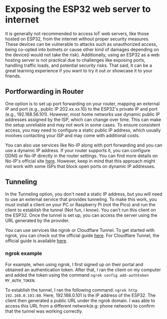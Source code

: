 # Exposing the ESP32 web server to internet

It is generally not recommended to access IoT web servers, like those hosted on ESP32, from the internet without proper security measures. These devices can be vulnerable to attacks such as unauthorized access, being co-opted into botnets or cause other kind of damages depending on the device(i would not take the risk). Additionally, using an ESP32 as a web hosting server is not practical due to challenges like exposing ports, handling traffic loads, and potential security risks.  That said, it can be a great learning experience if you want to try it out or showcase it to your friends.

## Portforwarding in Router

One option is to set up port forwarding on your router, mapping an external IP and port (e.g., public IP 202.xx.xx.10) to the ESP32's private IP and port (e.g., 192.168.56.101). However, most home networks use dynamic public IP addresses assigned by the ISP, which can change over time. This can make the setup unreliable and may not work in some cases. To ensure consistent access, you may need to configure a static public IP address, which usually involves contacting your ISP and may come with additional costs.

You can also use services like No-IP along with port forwarding and you can use a dynamic IP address. If your router supports it, you can configure DDNS or No-IP directly in the router settings. You can find more details on No-IP's official site [here](https://www.noip.com/integrate/request). However, keep in mind that this approach might not work with some ISPs that block open ports on dynamic IP addresses. 

## Tunneling
In the Tunneling option, you don't need a static IP address, but you will need to use an external service that provides tunneling. To make this work, you must install a client on your PC or Raspberry Pi (not the Pico) and run the client to establish the tunnel (Not fun, i know). You can't run this client on the ESP32. Once the tunnel is set up, you can access the server using the URL generated by the provider.

You can use services like ngrok or Cloudflare Tunnel. To get started with ngrok, you can check out the official guide [here](https://ngrok.com/docs/getting-started/?os=linux). For Cloudflare Tunnel, the official guide is available [here](https://developers.cloudflare.com/cloudflare-one/connections/connect-networks/).

### ngrok example
For example, when using ngrok, I first signed up on their portal and obtained an authentication token. After that, I ran the client on my computer and added the token using the command `ngrok config add-authtoken MY_AUTH_TOKEN`. 

To establish the tunnel, I ran the following command: `ngrok http 192.168.0.101:80`. Here, 192.168.0.101 is the IP address of the ESP32. The client then generated a public URL under the ngrok domain. I was able to access this URL from a different network(e.g: phone network) to confirm that the tunnel was working correctly.
